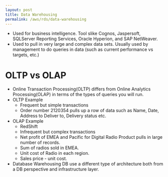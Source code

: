 ```yaml
---
layout: post
title: Data Warehousing
permalink: /aws/rds/data-warehousing
---
```


* Used for business intelligence. Tool slike Cognos, Jaspersoft, SQLServer Reporting Services, Oracle Hyperion, and SAP NetWeaver.
* Used to pull in very large and complex data sets. Usually used by management to do queries in data (such as current performance vs targets, etc.)

# OLTP vs OLAP
* Online Transaction Processing(OLTP) differs from Online Analytics Processing(OLAP) in terms of the types of queries you will run.
* OLTP Example
    - Frequent but simple transactions
    - Order number 2120354 pulls up a row of data such as Name, Date, Address to Deliver to, Delivery status etc.
* OLAP Example
    - RedShift
    - Infrequent but complex transactions
    - Net profit of EMEA and Pacific for Digital Radio Product pulls in large number of records.
    - Sum of radios sold in EMEA.
    - Unit cost of Radio in each region.
    - Sales price - unit cost.
* Database Warehousing DB use a different type of architecture both from a DB perspective and infrastructure layer.
